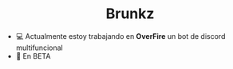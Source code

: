 <h1 align="center"> Brunkz</h1>

- 💻 Actualmente estoy trabajando en **OverFire** un bot de discord multifuncional
- 📌 En BETA
<p align="left">
</p>

